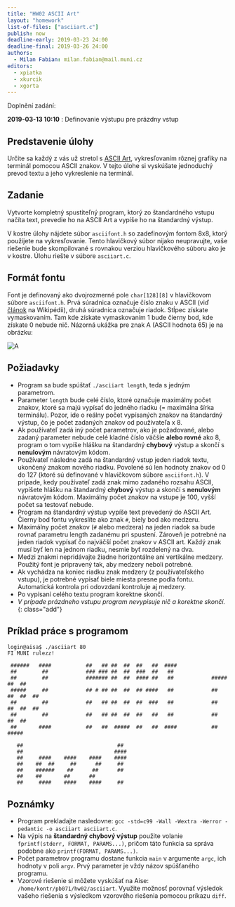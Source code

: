 ```yaml
---
title: "HW02 ASCII Art"
layout: "homework"
list-of-files: ["asciiart.c"]
publish: now
deadline-early: 2019-03-23 24:00
deadline-final: 2019-03-26 24:00
authors:
  - Milan Fabian: milan.fabian@mail.muni.cz
editors:
  - xpiatka
  - xkurcik
  - xgorta
---
```


Doplnění zadání:

**2019-03-13 10:10**
: Definovanie výstupu pre prázdny vstup

## Predstavenie úlohy

Určite sa každý z vás už stretol s [ASCII Art](http://cs.wikipedia.org/wiki/ASCII_art),
vykresľovaním rôznej grafiky na terminál pomocou ASCII znakov.
V tejto úlohe si vyskúšate jednoduchý prevod textu a jeho vykreslenie na terminál.

## Zadanie

Vytvorte kompletný spustiteľný program, ktorý zo štandardného vstupu načíta text, prevedie ho na ASCII Art a vypíše ho na štandardný výstup.

V kostre úlohy nájdete súbor `asciifont.h` so zadefinovým fontom 8x8, ktorý použijete na vykresľovanie. Tento hlavičkový súbor nijako neupravujte, vaše riešenie bude skompilované s rovnakou verziou hlavičkového súboru ako je v kostre. Úlohu riešte v súbore `asciiart.c`.

## Formát fontu

Font je definovaný ako dvojrozmerné pole `char[128][8]` v hlavičkovom súbore `asciifont.h`.
Prvá súradnica označuje číslo znaku v ASCII (viď [článok](http://en.wikipedia.org/wiki/ASCII#ASCII_printable_characters) na Wikipédii), druhá súradnica označuje riadok. Stĺpec získate vymaskovaním. Tam kde získate vymaskovaním 1 bude čierny bod, kde získate 0 nebude nič. Názorná ukážka pre znak A (ASCII hodnota 65) je na obrázku:

![A](ascii_art_a.png)

## Požiadavky

  * Program sa bude spúštať `./asciiart length`, teda s jedným parametrom.
  * Parameter `length` bude celé číslo, ktoré označuje maximálny počet znakov, ktoré sa majú vypísať do jedného riadku (= maximálna šírka terminálu). Pozor, ide o reálny počet vypísaných znakov na štandardný výstup, čo je počet zadaných znakov od používateľa x 8.
  * Ak používateľ zadá iný počet parametrov, ako je požadované, alebo zadaný parameter nebude celé kladné číslo väčšie __alebo rovné__ ako 8, program o tom vypíše hlášku na štandardný **chybový** výstup a skončí s **nenulovým** návratovým kódom.
  * Používateľ následne zadá na štandardný vstup jeden riadok textu, ukončený znakom nového riadku. Povolené sú len hodnoty znakov od 0 do 127 (ktoré sú definované v hlavičkovom súbore `asciifont.h`). V prípade, kedy používateľ zadá znak mimo zadaného rozsahu ASCII, vypíšete hlášku na štandardný **chybový** výstup a skončí s **nenulovým** návratovým kódom. Maximálny počet znakov na vstupe je 100, vyšší počet sa testovať nebude.
  * Program na štandardný výstup vypíše text prevedený do ASCII Art. Čierny bod fontu vykreslíte ako znak `#`, biely bod ako medzeru.
  * Maximálny počet znakov (`#` alebo medzera) na jeden riadok sa bude rovnať parametru length zadanému pri spustení. Zároveň je potrebné na jeden riadok vypísať čo najväčší počet znakov v ASCII art. Každý znak musí byť len na jednom riadku, nesmie byť rozdelený na dva.
  * Medzi znakmi nepridávajte žiadne horizontálne ani vertikálne medzery. Použitý font je pripravený tak, aby medzery neboli potrebné.
  * Ak vychádza na koniec riadku znak medzery (z používateľského vstupu), je potrebné vypísať biele miesta presne podla fontu. Automatická kontrola pri odovzdaní kontroluje aj medzery.
  * Po vypísaní celého textu program korektne skončí.
  * *V prípade prázdneho vstupu program nevypisuje nič a korektne skončí.*{: class="add"}

## Príklad práce s programom

```
login@aisa$ ./asciiart 80
FI MUNI rulezz!

 ######   ####           ##   ## ##  ##  ##   ##  ####
 ##        ##            ### ### ##  ##  ###  ##   ##
 ##        ##            ####### ##  ##  #### ##   ##            #####   ##  ##
 #####     ##            ## # ## ##  ##  ## ####   ##            ##  ##  ##  ##
 ##        ##            ##   ## ##  ##  ##  ###   ##            ##  ##  ##  ##
 ##        ##            ##   ## ##  ##  ##   ##   ##            ##      ##  ##
 ##       ####           ##   ##  #####  ##   ##  ####           ##       #####

   ##                              ##
   ##                             ####
   ##     ####    ####    ####    ####
   ##    ##  ##     ##      ##     ##
   ##    ######    ##      ##      ##
   ##    ##       ##      ##
   ##     ####    ####    ####     ##
```

## Poznámky

  * Program prekladajte nasledovne: `gcc -std=c99 -Wall -Wextra -Werror -pedantic -o asciiart asciiart.c`.
  * Na výpis na **štandardný chybový výstup** použite volanie `fprintf(stderr, FORMAT, PARAMS...)`, pričom táto funkcia sa správa
    podobne ako `printf(FORMAT, PARAMS...)`.
  * Počet parametrov programu dostane funkcia `main` v argumente `argc`, ich hodnoty v poli `argv`.
    Prvý parameter je vždy názov spúšťaného programu.
  * Vzorové riešenie si môžete vyskúšať na Aise: `/home/kontr/pb071/hw02/asciiart`. Využite možnosť porovnať výsledok vašeho riešenia s výsledkom vzorového riešenia pomocou príkazu `diff`.

